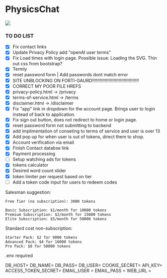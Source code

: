 # PhysicsChat

![](https://tokei.rs/b1/github/aisenhart/PhysicsChat?category=code)                                                                                                                                                                                                                              
### TO DO LIST
- [x] Fix contact links
- [x] Update Privacy Policy add "openAI user terms"
- [x] Fix Load times with login page. Possible issue: Loading the SVG. Thin out css from bootstrap?
- [x] Termly 
- [x] reset password form | Add passwords dont match error
- [x] SITE UNBLOCKING ON FORTI-GAURD!!!!!!!!!!!!!!!!!!!!!!!!!!!!!!!!!!!!!
- [x] CORRECT MY POOR FILE HREFS
- [x] privacy-policy.html -> /privacy
- [x] terms-of-service.html -> /terms
- [x] disclaimer.html -> /disclaimer
- [x] Fix "app" link in dropdown for the account page. Brings user to login instead of back to application.
- [x] Fix sign out button, does not redirect to home or login page.
- [x] reset password form not submitting to backend
- [x] add implimentation of conseting to terms of service and user is over 13
- [x] Add pop up for when user is out of tokens, direct them to shop.
- [x] Account verification via email
- [x] Finish Contact databse link
- [x] Payment processing
- [ ] Setup watching ads for tokens
- [x] tokens calculator
- [x] Desired word count slider
- [x] token limiter per request based on tier 
- [ ] Add a token code input for users to redeem codes

Salesman suggestion:

    Free Tier (no subscription): 3000 tokens

    Basic Subscription: $1/month for 10000 tokens
    Premium Subscription: $2/month for 15000 tokens
    Elite Subscription: $5/month for 50000 tokens

Standard cost non-subscription:

    Starter Pack: $2 for 9000 tokens
    Advanced Pack: $4 for 16000 tokens
    Pro Pack: $8 for 50000 tokens








.env required 

DB_HOST=
DB_NAME=
DB_PASS=
DB_USER=
COOKIE_SECRET=
API_KEY=
ACCESS_TOKEN_SECRET=
EMAIL_USER = 
EMAIL_PASS = 
WEB_URL =

